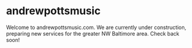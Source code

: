 # andrewpottsmusic
Welcome to andrewpottsmusic.com. We are currently under construction, preparing new services for the greater NW Baltimore area. Check back soon!

